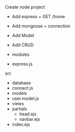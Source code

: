 Create node project

- Add express + GET /home
- Add mongoose + connection
- Add Model
- Add CRUD

- modules

- express.js

src

- database
- connect.js
- models
- user.model.js
- views
- partials
  - head.ejs
  - navbar.ejs
- index.ejs

